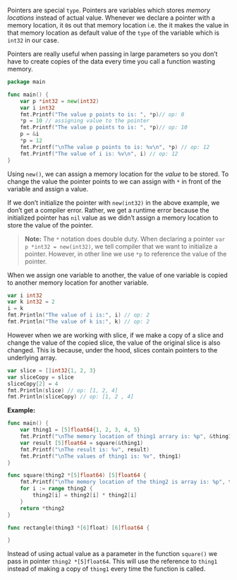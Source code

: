 Pointers are special `type`. Pointers are variables which stores *memory locations* instead of actual value. Whenever we declare a pointer with a memory location, it `0`s out that memory location i.e. the it makes the value in that memory location as default value of the `type` of the variable which is `int32` in our case.

Pointers are really useful when passing in large parameters so you don’t have to create copies of the data every time you call a function wasting memory.

```Go
package main

func main() {
	var p *int32 = new(int32)
	var i int32
	fmt.Printf("The value p points to is: ", *p)// op: 0
	*p = 10 // assigning value to the pointer
	fmt.Printf("The value p points to is: ", *p)// op: 10
	p = &i	
	*p = 12
	fmt.Printf("\nThe value p points to is: %v\n", *p) // op: 12
	fmt.Printf("The value of i is: %v\n", i) // op: 12
}
```

Using `new()`, we can assign a memory location for the *value* to be stored. To change the value the pointer points to we can assign with `*` in front of the variable and assign a value.

If we don’t initialize the pointer with `new(int32)` in the above example, we don’t get a compiler error. Rather, we get a runtime error because the initialized pointer has `nil` value as we didn’t assign a memory location to store the value of the pointer.  

> **Note:** The `*` notation does double duty. When declaring a pointer `var p *int32 = new(int32)`, we tell compiler that we want to initialize a pointer. However, in other line we use `*p` to reference the value of the pointer.

When we assign one variable to another, the value of one variable is copied to another memory location for another variable.
```Go
var i int32
var k int32 = 2
i = k
fmt.Println("The value of i is:", i) // op: 2
fmt.Println("The value of k is:", k) // op: 2
```

However when we are working with slice, if we make a copy of a slice and change the value of the copied slice, the value of the original slice is also changed. This is because, under the hood, slices contain pointers to the underlying array.
```Go
var slice = []int32{1, 2, 3}
var sliceCopy = slice
sliceCopy[2] = 4
fmt.Println(slice) // op: [1, 2, 4]
fmt.Println(sliceCopy) // op: [1, 2 , 4]
```

**Example:**
```Go
func main() {
	var thing1 = [5]float64{1, 2, 3, 4, 5}
	fmt.Printf("\nThe memory location of thing1 arrary is: %p", &thing1)
	var result [5]float64 = square(&thing1)
	fmt.Printf("\nThe result is: %v", result)
	fmt.Printf("\nThe values of thing1 is: %v", thing1)
}

func square(thing2 *[5]float64) [5]float64 {
	fmt.Printf("\nThe memory location of the thing2 is array is: %p", thing2)
	for i := range thing2 {
		thing2[i] = thing2[i] * thing2[i]
	}
	return *thing2
}

func rectangle(thing3 *[6]float) [6]float64 {

}
```

Instead of using actual value as a parameter in the function `square()` we pass in pointer `thing2 *[5]float64`. This will use the reference to `thing1` instead of making a copy of `thing1` every time the function is called.